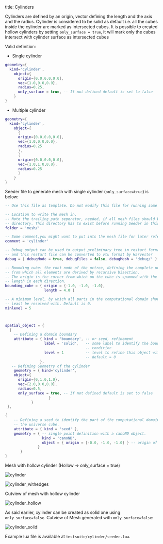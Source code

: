 title: Cylinders

Cylinders are defined by an origin, vector defining the length and the
axis and the radius.
Cylinder is considered to be solid as default i.e. all the cubes inside the
cylinder are marked as intersected cubes. 
It is possible to created hollow cylinders by setting `only_surface = true`,
it will mark only the cubes intersect with cylinder surface as intersected
cubes

Valid definition:

* Single cylinder
```lua
geometry={
  kind='cylinder', 
    object={
      origin={0.0,0.0,0.0},
      vec={1.0,0.0,0.0},
      radius=0.25,
      only_surface = true, -- If not defined default is set to false
    }
}
```

* Multiple cylinder
```lua
geometry={
  kind='cylinder', 
    object={
      {
      origin={0.0,0.0,0.0},
      vec={1.0,0.0,0.0},
      radius=0.25
      },
      {
      origin={0.0,0.0,0.0},
      vec={1.0,1.0,0.0},
      radius=0.25
      }
    }
} 
```
 
Seeder file to generate mesh with single cylinder (`only_surface=true`) is below:
```lua
-- Use this file as template. Do not modify this file for running some testcases

-- Location to write the mesh in.
-- Note the trailing path seperator, needed, if all mesh files should be in a
-- directory. This directory has to exist before running Seeder in this case!
folder = 'mesh/'

-- Some comment,you might want to put into the mesh file for later reference.
comment = 'cylinder'

-- Debug output can be used to output preliminary tree in restart format
-- and this restart file can be converted to vtu format by Harvester
debug = { debugMode = true, debugFiles = false, debugMesh = 'debug/' }

-- Bounding cube: the root node of the octree, defining the complete universe,
-- from which all elements are derived by recursive bisection.
-- The origin is the corner from which on the cube is spanned with the given
-- length in each direction.
bounding_cube = { origin = {-1.0, -1.0, -1.0},
                  length = 4.0 }

-- A minimum level, by which all parts in the computational domain should at
-- least be resolved with. Default is 0.
minlevel = 5



spatial_object = {
  {
    -- Defining a domain boundary
    attribute = { kind = 'boundary', -- or seed, refinement
                  label = 'solid',   -- some label to identify the boundary
                                     -- condition
                  level = 1          -- level to refine this object with,
                                     -- default = 0
                },
   -- Defining Geometry of the cylinder
    geometry = { kind='cylinder', 
    object={
      origin={0,1.0,1.0},
      vec={2.0,0.0,0.0},
      radius=0.5,
      only_surface = true, -- If not defined default is set to false
    				}      
			}		  
 },

{
    -- Defining a seed to identify the part of the computational domain in
    -- the universe cube.
    attribute = { kind = 'seed' },
    geometry = { -- single point definition with a canoND object.
                 kind = 'canoND',
                 object = { origin = {-0.0, -1.0, -1.0} } -- origin of the cube for the defining of the 'seed'
               }
       }
}

```

Mesh with hollow cylinder (Hollow => only_surface = true)

![cylinder](cylinder.png)

![cylinder_withedges](cylinder_withedges.png)

Cutview of mesh with hollow cylinder

![cylinder_hollow](cylinder_hollow.png)

As said earlier, cylinder can be created as solid one using `only_surface=false`.
Cutview of Mesh generated with `only_surface=false`:

![cylinder_solid](cylinder_solid.png)

Example lua file is available at `testsuite/cylinder/seeder.lua`.
